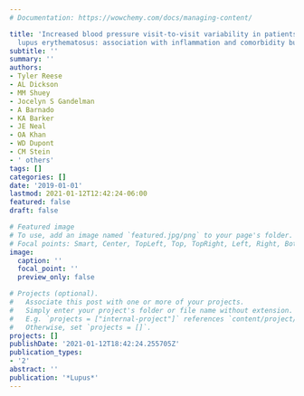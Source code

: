 ```yaml
---
# Documentation: https://wowchemy.com/docs/managing-content/

title: 'Increased blood pressure visit-to-visit variability in patients with systemic
  lupus erythematosus: association with inflammation and comorbidity burden'
subtitle: ''
summary: ''
authors:
- Tyler Reese
- AL Dickson
- MM Shuey
- Jocelyn S Gandelman
- A Barnado
- KA Barker
- JE Neal
- OA Khan
- WD Dupont
- CM Stein
- ' others'
tags: []
categories: []
date: '2019-01-01'
lastmod: 2021-01-12T12:42:24-06:00
featured: false
draft: false

# Featured image
# To use, add an image named `featured.jpg/png` to your page's folder.
# Focal points: Smart, Center, TopLeft, Top, TopRight, Left, Right, BottomLeft, Bottom, BottomRight.
image:
  caption: ''
  focal_point: ''
  preview_only: false

# Projects (optional).
#   Associate this post with one or more of your projects.
#   Simply enter your project's folder or file name without extension.
#   E.g. `projects = ["internal-project"]` references `content/project/deep-learning/index.md`.
#   Otherwise, set `projects = []`.
projects: []
publishDate: '2021-01-12T18:42:24.255705Z'
publication_types:
- '2'
abstract: ''
publication: '*Lupus*'
---
```

